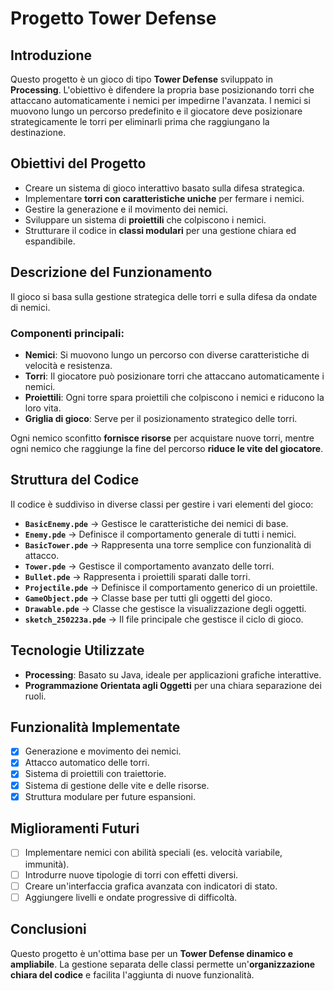 # Progetto Tower Defense

## Introduzione

Questo progetto è un gioco di tipo **Tower Defense** sviluppato in **Processing**. L'obiettivo è difendere la propria base posizionando torri che attaccano automaticamente i nemici per impedirne l'avanzata. I nemici si muovono lungo un percorso predefinito e il giocatore deve posizionare strategicamente le torri per eliminarli prima che raggiungano la destinazione.

## Obiettivi del Progetto

- Creare un sistema di gioco interattivo basato sulla difesa strategica.
- Implementare **torri con caratteristiche uniche** per fermare i nemici.
- Gestire la generazione e il movimento dei nemici.
- Sviluppare un sistema di **proiettili** che colpiscono i nemici.
- Strutturare il codice in **classi modulari** per una gestione chiara ed espandibile.

## Descrizione del Funzionamento

Il gioco si basa sulla gestione strategica delle torri e sulla difesa da ondate di nemici.

### Componenti principali:
- **Nemici**: Si muovono lungo un percorso con diverse caratteristiche di velocità e resistenza.
- **Torri**: Il giocatore può posizionare torri che attaccano automaticamente i nemici.
- **Proiettili**: Ogni torre spara proiettili che colpiscono i nemici e riducono la loro vita.
- **Griglia di gioco**: Serve per il posizionamento strategico delle torri.

Ogni nemico sconfitto **fornisce risorse** per acquistare nuove torri, mentre ogni nemico che raggiunge la fine del percorso **riduce le vite del giocatore**.

## Struttura del Codice

Il codice è suddiviso in diverse classi per gestire i vari elementi del gioco:

- **`BasicEnemy.pde`** → Gestisce le caratteristiche dei nemici di base.
- **`Enemy.pde`** → Definisce il comportamento generale di tutti i nemici.
- **`BasicTower.pde`** → Rappresenta una torre semplice con funzionalità di attacco.
- **`Tower.pde`** → Gestisce il comportamento avanzato delle torri.
- **`Bullet.pde`** → Rappresenta i proiettili sparati dalle torri.
- **`Projectile.pde`** → Definisce il comportamento generico di un proiettile.
- **`GameObject.pde`** → Classe base per tutti gli oggetti del gioco.
- **`Drawable.pde`** → Classe che gestisce la visualizzazione degli oggetti.
- **`sketch_250223a.pde`** → Il file principale che gestisce il ciclo di gioco.

## Tecnologie Utilizzate

- **Processing**: Basato su Java, ideale per applicazioni grafiche interattive.
- **Programmazione Orientata agli Oggetti** per una chiara separazione dei ruoli.

## Funzionalità Implementate

- [x] Generazione e movimento dei nemici.
- [x] Attacco automatico delle torri.
- [x] Sistema di proiettili con traiettorie.
- [x] Sistema di gestione delle vite e delle risorse.
- [x] Struttura modulare per future espansioni.

## Miglioramenti Futuri

- [ ] Implementare nemici con abilità speciali (es. velocità variabile, immunità).
- [ ] Introdurre nuove tipologie di torri con effetti diversi.
- [ ] Creare un'interfaccia grafica avanzata con indicatori di stato.
- [ ] Aggiungere livelli e ondate progressive di difficoltà.

## Conclusioni

Questo progetto è un'ottima base per un **Tower Defense dinamico e ampliabile**. La gestione separata delle classi permette un'**organizzazione chiara del codice** e facilita l'aggiunta di nuove funzionalità.

